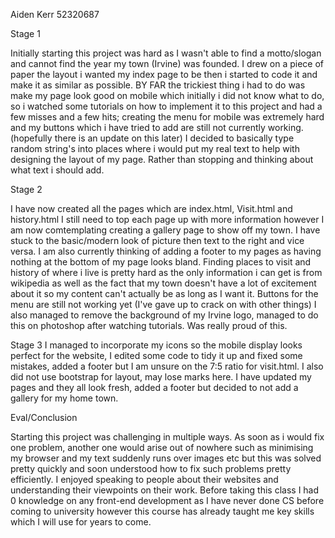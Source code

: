 Aiden Kerr 52320687

Stage 1 

Initially starting this project was hard as I wasn't able to find a motto/slogan and cannot find the year my town (Irvine) was founded.
I drew on a piece of paper the layout i wanted my index page to be then i started to code it and make it as similar as possible.
BY FAR the trickiest thing i had to do was make my page look good on mobile which initially i did not know what to do, so i watched some tutorials on how to implement it to this project and had a few misses and a few hits; creating the menu for mobile was extremely hard and my buttons which i have tried to add are still not currently working. (hopefully there is an update on this later)
I decided to basically type random string's into places where i would put my real text to help with designing the layout of my page. Rather than stopping and thinking about what text i should add.

Stage 2

I have now created all the pages which are index.html, Visit.html and history.html I still need to top each page up with more information however I am now comtemplating creating a gallery page to show off my town.
I have stuck to the basic/modern look of picture then text to the right and vice versa. 
I am also currently thinking of adding a footer to my pages as having nothing at the bottom of my page looks bland.
Finding places to visit and history of where i live is pretty hard as the only information i can get is from wikipedia as well as the fact that my town doesn't have a lot of excitement about it so my content can't actually be as long as I want it.
Buttons for the menu are still not working yet (I've gave up to crack on with other things)
I also managed to remove the background of my Irvine logo, managed to do this on photoshop after watching tutorials. Was really proud of this.

Stage 3
I managed to incorporate my icons so the mobile display looks perfect for the website, I edited some code to tidy it up and fixed some mistakes, added a footer but I am unsure on the 7:5 ratio for visit.html. I also did not use bootstrap for layout, may lose marks here. 
I have updated my pages and they all look fresh, added a footer but decided to not add a gallery for my home town.

Eval/Conclusion

Starting this project was challenging in multiple ways. As soon as i would fix one problem, another one would arise out of nowhere such as minimising my browser and my text suddenly runs over images etc but this was solved pretty quickly and soon understood how to fix such problems pretty efficiently. I enjoyed speaking to people about their websites and understanding their viewpoints on their work. Before taking this class I had 0 knowledge on any front-end development as I have never done CS before coming to university however this course has already taught me key skills which I will use for years to come.
